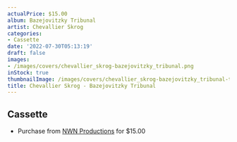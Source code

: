```yaml
---
actualPrice: $15.00
album: Bazejovitzky Tribunal
artist: Chevallier Skrog
categories:
- Cassette
date: '2022-07-30T05:13:19'
draft: false
images:
- /images/covers/chevallier_skrog-bazejovitzky_tribunal.png
inStock: true
thumbnailImage: /images/covers/chevallier_skrog-bazejovitzky_tribunal-thumb.png
title: Chevallier Skrog - Bazejovitzky Tribunal
---
```


## Cassette
* Purchase from [NWN Productions](http://shop.nwnprod.com/index.php?route=product/product&path=73&product_id=25775&sort=pd.name&order=ASC) for $15.00
